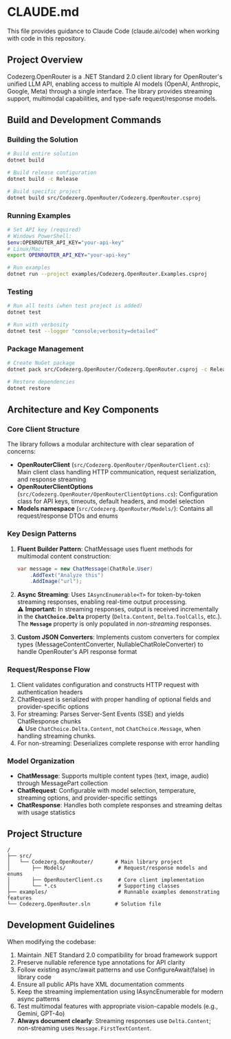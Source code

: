 # CLAUDE.md

This file provides guidance to Claude Code (claude.ai/code) when working with code in this repository.

## Project Overview

Codezerg.OpenRouter is a .NET Standard 2.0 client library for OpenRouter's unified LLM API, enabling access to multiple AI models (OpenAI, Anthropic, Google, Meta) through a single interface. The library provides streaming support, multimodal capabilities, and type-safe request/response models.

## Build and Development Commands

### Building the Solution
```bash
# Build entire solution
dotnet build

# Build release configuration
dotnet build -c Release

# Build specific project
dotnet build src/Codezerg.OpenRouter/Codezerg.OpenRouter.csproj
```

### Running Examples
```bash
# Set API key (required)
# Windows PowerShell:
$env:OPENROUTER_API_KEY="your-api-key"
# Linux/Mac:
export OPENROUTER_API_KEY="your-api-key"

# Run examples
dotnet run --project examples/Codezerg.OpenRouter.Examples.csproj
```

### Testing
```bash
# Run all tests (when test project is added)
dotnet test

# Run with verbosity
dotnet test --logger "console;verbosity=detailed"
```

### Package Management
```bash
# Create NuGet package
dotnet pack src/Codezerg.OpenRouter/Codezerg.OpenRouter.csproj -c Release

# Restore dependencies
dotnet restore
```

## Architecture and Key Components

### Core Client Structure
The library follows a modular architecture with clear separation of concerns:

- **OpenRouterClient** (`src/Codezerg.OpenRouter/OpenRouterClient.cs`): Main client class handling HTTP communication, request serialization, and response streaming
- **OpenRouterClientOptions** (`src/Codezerg.OpenRouter/OpenRouterClientOptions.cs`): Configuration class for API keys, timeouts, default headers, and model selection
- **Models namespace** (`src/Codezerg.OpenRouter/Models/`): Contains all request/response DTOs and enums

### Key Design Patterns

1. **Fluent Builder Pattern**: ChatMessage uses fluent methods for multimodal content construction:
   ```csharp
   var message = new ChatMessage(ChatRole.User)
       .AddText("Analyze this")
       .AddImage("url");
   ```

2. **Async Streaming**: Uses `IAsyncEnumerable<T>` for token-by-token streaming responses, enabling real-time output processing.  
   ⚠️ **Important:** In streaming responses, output is received incrementally in the **`ChatChoice.Delta`** property (`Delta.Content`, `Delta.ToolCalls`, etc.). The **`Message`** property is only populated in *non-streaming* responses.

3. **Custom JSON Converters**: Implements custom converters for complex types (MessageContentConverter, NullableChatRoleConverter) to handle OpenRouter's API response format

### Request/Response Flow

1. Client validates configuration and constructs HTTP request with authentication headers
2. ChatRequest is serialized with proper handling of optional fields and provider-specific options
3. For streaming: Parses Server-Sent Events (SSE) and yields ChatResponse chunks  
   ⚠️ Use `ChatChoice.Delta.Content`, not `ChatChoice.Message`, when handling streaming chunks.
4. For non-streaming: Deserializes complete response with error handling

### Model Organization

- **ChatMessage**: Supports multiple content types (text, image, audio) through MessagePart collection
- **ChatRequest**: Configurable with model selection, temperature, streaming options, and provider-specific settings
- **ChatResponse**: Handles both complete responses and streaming deltas with usage statistics

## Project Structure

```
/
├── src/
│   └── Codezerg.OpenRouter/       # Main library project
│       ├── Models/                 # Request/response models and enums
│       ├── OpenRouterClient.cs     # Core client implementation
│       └── *.cs                    # Supporting classes
├── examples/                       # Runnable examples demonstrating features
└── Codezerg.OpenRouter.sln        # Solution file
```

## Development Guidelines

When modifying the codebase:

1. Maintain .NET Standard 2.0 compatibility for broad framework support
2. Preserve nullable reference type annotations for API clarity
3. Follow existing async/await patterns and use ConfigureAwait(false) in library code
4. Ensure all public APIs have XML documentation comments
5. Keep the streaming implementation using IAsyncEnumerable for modern async patterns
6. Test multimodal features with appropriate vision-capable models (e.g., Gemini, GPT-4o)
7. **Always document clearly**: Streaming responses use `Delta.Content`; non-streaming uses `Message.FirstTextContent`.
